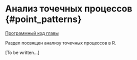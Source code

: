 # Анализ точечных процессов {#point_patterns}

[Программный код главы](https://github.com/tsamsonov/r-geo-course/blob/master/code/14-InterpolationGeostatistics.R)

Раздел посвящен анализу точечных процессов в R. 

[To be written...]
